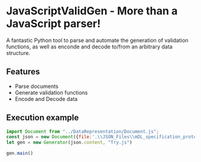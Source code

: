 # JavaScriptValidGen - More than a JavaScript parser!

A fantastic Python tool to parse and automate the generation of validation functions, as well as enconde and decode to/from an arbitrary data structure.

## Features

- Parse documents
- Generate validation functions
- Encode and Decode data


## Execution example

```javascript
import Document from "../DataRepresentation/Document.js";
const json = new Document({file:'.\\JSON_Files\\mDL_specification_prototype.json'})
let gen = new Generator(json.content, "Try.js")

gen.main()
```
